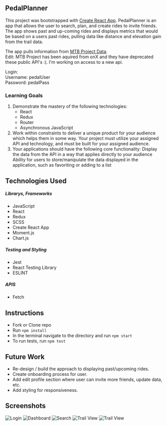 ## PedalPlanner
This project was bootstrapped with [Create React App](https://github.com/facebook/create-react-app).
PedalPlanner is an app that allows the user to search, plan, and create rides to invite friends. The app shows past and up-coming rides and displays metrics that would be based on a users past rides, pulling data like distance and elevation gain from the trail data.  

The app pulls information from [MTB Project Data](https://www.mtbproject.com/data).  
Edit:
MTB Project has been aquired from onX and they have deprecated these public API's :(. I'm working on access to a new api. 

Login:  
Username: pedalUser  
Password: pedalPass

### Learning Goals
1. Demonstrate the mastery of the following technologies:
    - React
    - Redux
    - Router
    - Asynchronous JavaScript
2. Work within constraints to deliver a unique product for your audience which helps them in some way. Your project must utilize your assigned API and technology, and must be built for your assigned audience.
3. Your applications should have the following core functionality:
Display the data from the API in a way that applies directly to your audience
Ability for users to store/manipulate the data displayed in the application, such as favoriting or adding to a list

## Technologies Used

##### Librarys, Frameworks
- JavaScript
- React
- Redux
- SCSS
- Create React App
- Moment.js
- Chart.js

##### Testing and Styling
- Jest
- React Testing Library
- ESLINT

##### APIS
- Fetch

## Instructions
- Fork or Clone repo
- Run `npm install`
- In the terminal navigate to the directory and run `npm start`
- To run tests, run `npm test`

## Future Work
- Re-design / build the approach to displaying past/upcoming rides.
- Create onboarding process for user.
- Add edit profile section where user can invite more friends, update data, etc.
- Add styling for responsiveness.

## Screenshots
![Login](https://user-images.githubusercontent.com/15935329/79811459-237a2680-8333-11ea-992a-348f1e4a06e2.png)
![Dashboard](https://user-images.githubusercontent.com/15935329/79811475-2bd26180-8333-11ea-8b8e-5f61f34ccf81.png)
![Search](https://user-images.githubusercontent.com/15935329/79811476-2c6af800-8333-11ea-8bb2-62a2e303c6bf.png)
![Trail View](https://user-images.githubusercontent.com/15935329/79811477-2d038e80-8333-11ea-8be0-7327ec2c10bf.png)
![Trail View](https://user-images.githubusercontent.com/15935329/79811478-2e34bb80-8333-11ea-9db5-2c7709c321d7.png)
